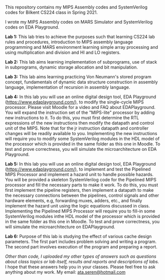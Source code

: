This repository contains my MIPS Assembly codes and SystemVerilog codes for Bilkent CS224 class in Spring 2021.

I wrote my MIPS Assembly codes on MARS Simulator and SystemVerilog codes on EDA Playground.

**Lab 1:** This lab tries to achieve the purposes such that learning CS224 lab rules and procedures, introduction to MIPS assembly language programming and MARS environment learning simple array processing and using multiplication and division and HI and LO registers.

**Lab 2:** This lab aims learning implementation of subprograms, use of stack in subprograms, dynamic storage allocation and bit manipulation.

**Lab 3:** This lab aims learning practicing Von Neumann's stored program concept, fundamentals of dynamic data structure construction in assembly language, implementation of recursion in assembly language.

**Lab 4:** In this lab you will use an online digital design tool, EDA Playground (https://www.edaplayground.com/), to modify the single-cycle MIPS processor. Please visit Moodle for a video and FAQ about EDAPlayground. You will expand the instruction set of the "MIPS-lite" processor by adding new instructions to it. To do this, you must first determine the RTL expressions of the new instructions then modify the datapath and control unit of the MIPS. Note that for the jr instruction datapath and controller changes will be readily available to you. Implementing the new instructions will require you to modify some SystemVerilog modules in the HDL model of the processor which is provided in the same folder as this one in Moodle. To test and prove correctness, you will simulate the microarchitecture on EDA Playground.

**Lab 5:** In this lab you will use an online digital design tool, EDA Playground (https://www.edaplayground.com/), to implement and test the Pipelined MIPS Processor and implement a hazard unit to handle possible hazards. You will be provided a skeleton SystemVerilog code for the Pipelined MIPS processor and fill the necessary parts to make it work. To do this, you must first implement the pipeline registers, then implement a datapath to make the necessary connections between the pipelines, control signals and other hardware elements, e.g, forwarding muxes, adders, etc., and finally implement the hazard unit using the logic equations discussed in class. Implementing the Pipelined MIPS Processor will require you to fill-in some SystemVerilog modules inthe HDL model of the processor which is provided in the same folder as this one in Moodle. To test and prove correctness, you will simulate the microarchitecture on EDAPlayground.

**Lab 6:** Purpose of this lab is studying the effect of various cache design parameters. The first part includes problem solving and writing a program. The second part involves execution of the program and preparing a report.

*Other than code, I uploaded my other types of answers such as questions about class topics or lab itself, results and reports and descriptions of labs.*
I hope that these answers help you in your classes. Please feel free to ask anything about my work. My email: ata.seren@hotmail.com
